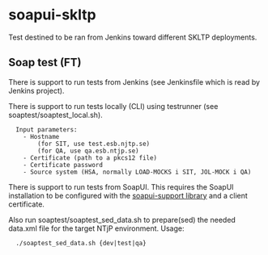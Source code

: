 # soapui-skltp

Test destined to be ran from Jenkins toward different SKLTP deployments.

## Soap test (FT)

There is support to run tests from Jenkins (see Jenkinsfile which is read by Jenkins project).

There is support to run tests locally (CLI) using testrunner (see soaptest/soaptest_local.sh).

```
  Input parameters:
    - Hostname 
        (for SIT, use test.esb.njtp.se)
        (for QA, use qa.esb.ntjp.se)
    - Certificate (path to a pkcs12 file)
    - Certificate password
    - Source system (HSA, normally LOAD-MOCKS i SIT, JOL-MOCK i QA) 
```

There is support to run tests from SoapUI. This requires the SoapUI installation to be configured 
with the [soapui-support library](https://rivta-tools.bitbucket.io/soapui-support/) and a client certificate. 

Also run soaptest/soaptest_sed_data.sh to prepare(sed) the needed data.xml file for the target NTjP environment. Usage:

```
  ./soaptest_sed_data.sh {dev|test|qa}
```


